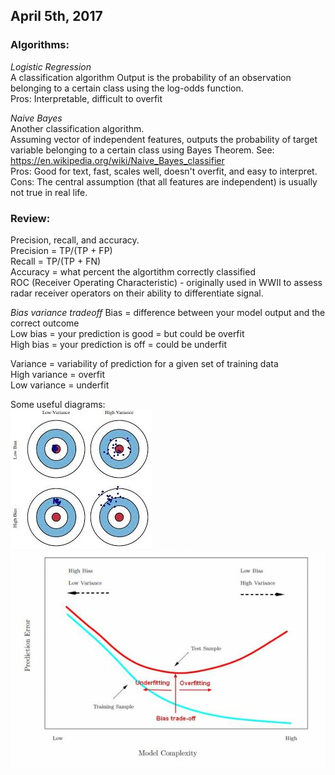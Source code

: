 ## April 5th, 2017

### Algorithms:
_Logistic Regression_  
A classification algorithm 
Output is the probability of an observation belonging to a certain class using the log-odds function.   
Pros: Interpretable, difficult to overfit

_Naive Bayes_   
Another classification algorithm.  
Assuming vector of independent features, outputs the probability of target variable belonging to a certain class using Bayes Theorem. 
See: https://en.wikipedia.org/wiki/Naive_Bayes_classifier   
Pros: Good for text, fast, scales well, doesn't overfit, and easy to interpret.   
Cons: The central assumption (that all features are independent) is usually not true in real life.

### Review:  
Precision, recall, and accuracy.   
Precision = TP/(TP + FP)    
Recall = TP/(TP + FN)    
Accuracy = what percent the algortithm correctly classified    
ROC (Receiver Operating Characteristic) - originally used in WWII to assess radar receiver operators on their ability to differentiate signal. 

_Bias variance tradeoff_
Bias = difference between your model output and the correct outcome   
Low bias = your prediction is good = but could be overfit   
High bias = your prediction is off = could be underfit   

Variance = variability of prediction for a given set of training data   
High variance = overfit    
Low variance = underfit    

Some useful diagrams:   
![diagram 1](../images/bias_variance.jpeg)   
![diagram 2](../images/model_complexity_error_training_test.jpg)
